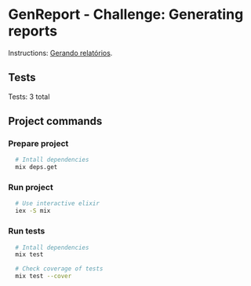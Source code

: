 # GenReport - Challenge: Generating reports

Instructions: [Gerando relatórios](https://www.notion.so/Desafio-01-Gerando-relat-rios-a1ea4cf407a5429f8bf17b8db2386261).

## Tests
Tests: 3 total
## Project commands
### Prepare project
```bash
  # Intall dependencies
  mix deps.get
```
### Run project
```bash
  # Use interactive elixir
  iex -S mix
```

### Run tests
```bash
  # Intall dependencies
  mix test

  # Check coverage of tests
  mix test --cover
```